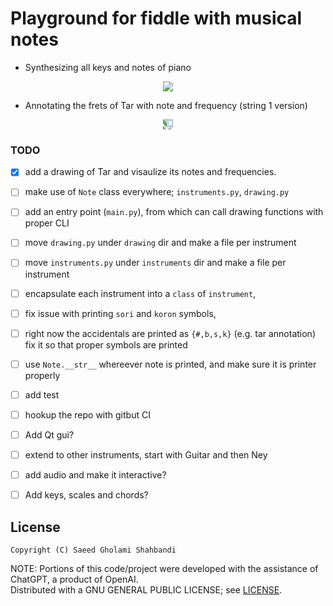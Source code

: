 # Playground for fiddle with musical notes

* Synthesizing all keys and notes of piano
<p align="center">
    <img src="https://github.com/saeedghsh/musical_notes/blob/master/images/pinao_keys_frquencies.png">
</p>

* Annotating the frets of Tar with note and frequency (string 1 version)
<p align="center">
    <img src="https://github.com/saeedghsh/musical_notes/blob/master/images/tar_small_1290x362_string1_annotated.jpg"  style="transform: rotate(90deg);">
</p>


### TODO
* [x] add a drawing of Tar and visaulize its notes and frequencies.

* [ ] make use of `Note` class everywhere; `instruments.py`, `drawing.py`
* [ ] add an entry point (`main.py`), from which can call drawing functions with proper CLI
* [ ] move `drawing.py` under `drawing` dir and make a file per instrument
* [ ] move `instruments.py` under `instruments` dir and make a file per instrument
* [ ] encapsulate each instrument into a `class` of `instrument`,
* [ ] fix issue with printing `sori` and `koron` symbols,
* [ ] right now the accidentals are printed as `{#,b,s,k}` (e.g. tar annotation) fix it so that proper symbols are printed
* [ ] use `Note.__str__` whereever note is printed, and make sure it is printer properly
* [ ] add test
* [ ] hookup the repo with gitbut CI
* [ ] Add Qt gui?
* [ ] extend to other instruments, start with Guitar and then Ney
* [ ] add audio and make it interactive?
* [ ] Add keys, scales and chords?


License
-------
```
Copyright (C) Saeed Gholami Shahbandi
```
 
NOTE: Portions of this code/project were developed with the assistance of ChatGPT, a product of OpenAI.  
Distributed with a GNU GENERAL PUBLIC LICENSE; see [LICENSE](https://github.com/saeedghsh/3D_models/blob/master/LICENSE).
